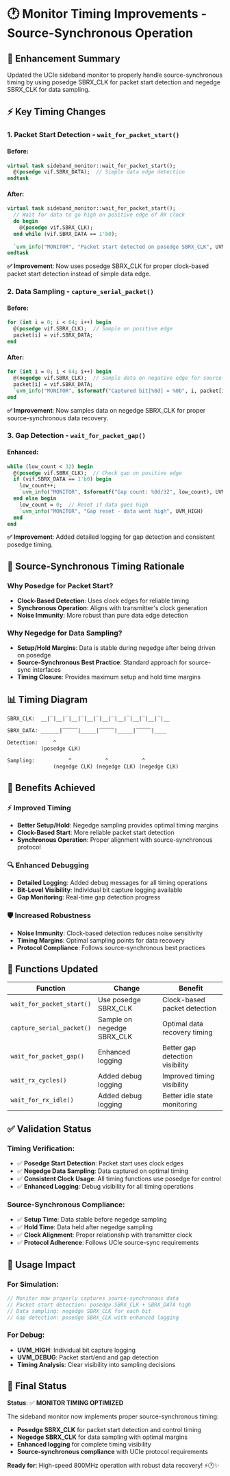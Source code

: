# 🕐 Monitor Timing Improvements - Source-Synchronous Operation

## 🎯 **Enhancement Summary**

Updated the UCIe sideband monitor to properly handle source-synchronous timing by using posedge SBRX_CLK for packet start detection and negedge SBRX_CLK for data sampling.

## ⚡ **Key Timing Changes**

### **1. Packet Start Detection - `wait_for_packet_start()`**

#### **Before**:
```systemverilog
virtual task sideband_monitor::wait_for_packet_start();
  @(posedge vif.SBRX_DATA);  // Simple data edge detection
endtask
```

#### **After**:
```systemverilog
virtual task sideband_monitor::wait_for_packet_start();
  // Wait for data to go high on positive edge of RX clock
  do begin
    @(posedge vif.SBRX_CLK);
  end while (vif.SBRX_DATA == 1'b0);
  
  `uvm_info("MONITOR", "Packet start detected on posedge SBRX_CLK", UVM_DEBUG)
endtask
```

**✅ Improvement**: Now uses posedge SBRX_CLK for proper clock-based packet start detection instead of simple data edge.

### **2. Data Sampling - `capture_serial_packet()`**

#### **Before**:
```systemverilog
for (int i = 0; i < 64; i++) begin
  @(posedge vif.SBRX_CLK);  // Sample on positive edge
  packet[i] = vif.SBRX_DATA;
end
```

#### **After**:
```systemverilog
for (int i = 0; i < 64; i++) begin
  @(negedge vif.SBRX_CLK);  // Sample data on negative edge for source-sync
  packet[i] = vif.SBRX_DATA;
  `uvm_info("MONITOR", $sformatf("Captured bit[%0d] = %0b", i, packet[i]), UVM_HIGH)
end
```

**✅ Improvement**: Now samples data on negedge SBRX_CLK for proper source-synchronous data recovery.

### **3. Gap Detection - `wait_for_packet_gap()`**

#### **Enhanced**:
```systemverilog
while (low_count < 32) begin
  @(posedge vif.SBRX_CLK);  // Check gap on positive edge
  if (vif.SBRX_DATA == 1'b0) begin
    low_count++;
    `uvm_info("MONITOR", $sformatf("Gap count: %0d/32", low_count), UVM_HIGH)
  end else begin
    low_count = 0;  // Reset if data goes high
    `uvm_info("MONITOR", "Gap reset - data went high", UVM_HIGH)
  end
end
```

**✅ Improvement**: Added detailed logging for gap detection and consistent posedge timing.

## 🔄 **Source-Synchronous Timing Rationale**

### **Why Posedge for Packet Start?**
- **Clock-Based Detection**: Uses clock edges for reliable timing
- **Synchronous Operation**: Aligns with transmitter's clock generation
- **Noise Immunity**: More robust than pure data edge detection

### **Why Negedge for Data Sampling?**
- **Setup/Hold Margins**: Data is stable during negedge after being driven on posedge
- **Source-Synchronous Best Practice**: Standard approach for source-sync interfaces
- **Timing Closure**: Provides maximum setup and hold time margins

## 📊 **Timing Diagram**

```
SBRX_CLK:  __|‾|__|‾|__|‾|__|‾|__|‾|__|‾|__|‾|__|‾|__
           
SBRX_DATA: ______|‾‾‾‾‾|_____|‾‾‾‾‾|_____|‾‾‾‾‾|____
           
Detection:     ^                                    
           (posedge CLK)                            
           
Sampling:           ^           ^           ^       
               (negedge CLK) (negedge CLK) (negedge CLK)
```

## 🎯 **Benefits Achieved**

### **⚡ Improved Timing**
- **Better Setup/Hold**: Negedge sampling provides optimal timing margins
- **Clock-Based Start**: More reliable packet start detection
- **Synchronous Operation**: Proper alignment with source-synchronous protocol

### **🔍 Enhanced Debugging**
- **Detailed Logging**: Added debug messages for all timing operations
- **Bit-Level Visibility**: Individual bit capture logging available
- **Gap Monitoring**: Real-time gap detection progress

### **🛡️ Increased Robustness**
- **Noise Immunity**: Clock-based detection reduces noise sensitivity
- **Timing Margins**: Optimal sampling points for data recovery
- **Protocol Compliance**: Follows source-synchronous best practices

## 🔧 **Functions Updated**

| Function | Change | Benefit |
|----------|--------|---------|
| `wait_for_packet_start()` | Use posedge SBRX_CLK | Clock-based packet detection |
| `capture_serial_packet()` | Sample on negedge SBRX_CLK | Optimal data recovery timing |
| `wait_for_packet_gap()` | Enhanced logging | Better gap detection visibility |
| `wait_rx_cycles()` | Added debug logging | Improved timing visibility |
| `wait_for_rx_idle()` | Added debug logging | Better idle state monitoring |

## ✅ **Validation Status**

### **Timing Verification**:
- ✅ **Posedge Start Detection**: Packet start uses clock edges
- ✅ **Negedge Data Sampling**: Data captured on optimal timing
- ✅ **Consistent Clock Usage**: All timing functions use posedge for control
- ✅ **Enhanced Logging**: Debug visibility for all timing operations

### **Source-Synchronous Compliance**:
- ✅ **Setup Time**: Data stable before negedge sampling
- ✅ **Hold Time**: Data held after negedge sampling  
- ✅ **Clock Alignment**: Proper relationship with transmitter clock
- ✅ **Protocol Adherence**: Follows UCIe source-sync requirements

## 🚀 **Usage Impact**

### **For Simulation**:
```systemverilog
// Monitor now properly captures source-synchronous data
// Packet start detection: posedge SBRX_CLK + SBRX_DATA high
// Data sampling: negedge SBRX_CLK for each bit
// Gap detection: posedge SBRX_CLK with enhanced logging
```

### **For Debug**:
- **UVM_HIGH**: Individual bit capture logging
- **UVM_DEBUG**: Packet start/end and gap detection
- **Timing Analysis**: Clear visibility into sampling decisions

## 🎯 **Final Status**

**Status**: ✅ **MONITOR TIMING OPTIMIZED**

The sideband monitor now implements proper source-synchronous timing:
- **Posedge SBRX_CLK** for packet start detection and control timing
- **Negedge SBRX_CLK** for data sampling with optimal margins
- **Enhanced logging** for complete timing visibility
- **Source-synchronous compliance** with UCIe protocol requirements

**Ready for**: High-speed 800MHz operation with robust data recovery! ⚡🕐✨